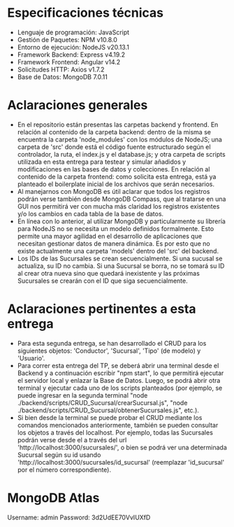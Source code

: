 # Especificaciones técnicas

- Lenguaje de programación: JavaScript
- Gestión de Paquetes: NPM v10.8.0
- Entorno de ejecución: NodeJS v20.13.1
- Framework Backend: Express v4.19.2
- Framework Frontend: Angular v14.2
- Solicitudes HTTP: Axios v1.7.2
- Base de Datos: MongoDB 7.0.11

# Aclaraciones generales

- En el repositorio están presentas las carpetas backend y frontend. En relación al contenido de la carpeta backend: dentro de la misma se encuentra la carpeta 'node_modules' con los módulos de NodeJS; una carpeta de 'src' donde está el código fuente estructurado según el controlador, la ruta, el index.js y el database.js; y otra carpeta de scripts utilizada en esta entrega para testear y simular añadidos y modificaciones en las bases de datos y colecciones. En relación al contenido de la carpeta frontend: como solicita esta entrega, está ya planteado el boilerplate inicial de los archivos que serán necesarios.
- Al manejarnos con MongoDB es útil aclarar que todos los registros podrán verse también desde MongoDB Compass, que al tratarse en una GUI nos permitirá ver con mucha más claridad los registros existentes y/o los cambios en cada tabla de la base de datos.
- En línea con lo anterior, al utilizar MongoDB y particularmente su librería para NodeJS no se necesita un modelo definidos formalmente. Esto permite una mayor agilidad en el desarrollo de aplicaciones que necesitan gestionar datos de manera dinámica. Es por esto que no existe actualmente una carpeta 'models' dentro del 'src' del backend.
- Los IDs de las Sucursales se crean secuencialmente. Si una sucusal se actualiza, su ID no cambia. Si una Sucursal se borra, no se tomará su ID al crear otra nueva sino que quedará inexistente y las próximas Sucursales se crearán con el ID que siga secuencialmente.

# Aclaraciones pertinentes a esta entrega

- Para esta segunda entrega, se han desarrollado el CRUD para los siguientes objetos: 'Conductor', 'Sucursal', 'Tipo' (de modelo) y 'Usuario'.
- Para correr esta entrega del TP, se deberá abrir una terminal desde el Backend y a continuación escribir "npm start", lo que permitirá ejecutar el servidor local y enlazar la Base de Datos. Luego, se podrá abrir otra terminal y ejecutar cada uno de los scripts planteados (por ejemplo, se puede ingresar en la segunda terminal "node ./backend/scripts/CRUD_Sucursal/crearSucursal.js", "node ./backend/scripts/CRUD_Sucursal/obtenerSucursales.js", etc.).
- Si bien desde la terminal se puede probar el CRUD mediante los comandos mencionados anteriormente, también se pueden consultar los objetos a través del localhost. Por ejemplo, todas las Sucursales podrán verse desde el a través del url 'http://localhost:3000/sucursales/', o bien se podrá ver una determinada Sucursal según su id usando 'http://localhost:3000/sucursales/id_sucursal' (reemplazar 'id_sucursal' por el número correspondiente).

# MongoDB Atlas

Username: admin
Password: 3d2UdEE70VvIUXfD
